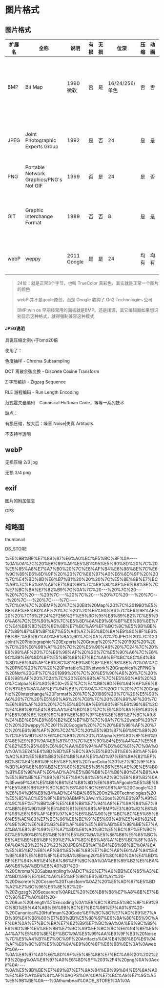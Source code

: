 # 图片格式

## 图片格式

|扩展名|全称                                   |说明       |有损|无损|位深          |压缩|动画|透明            |缺点                        |
|------|---------------------------------------|-----------|----|----|--------------|----|----|----------------|----------------------------|
|BMP   |Bit Map                                |1990微软   |否  |是  |16/24/256/单色|否  |否  |半透明          |不压缩，图片过大.半透明.闭源|
|JPEG  |Joint Photographic Experts Group       |1992       |是  |否  |24            |是  |是  |否              |有损压缩，不支持透明        |
|PNG   |Portable Network Graphics/PNG's Not GIF|1999       |否  |是  |24            |是  |否  |alpha值\(0~255\)|不支持动画                  |
|GIT   |Graphic Interchange Format             |1989       |否  |否  |8             |是  |是  |半透明,一个位   |半透明.有损压缩.8位色深     |
|webP  |weppy                                  |2011 Google|是  |是  |24            |均有|均有|Alpha透明通道   |各大厂商未支持              |

> 24位：就是正常3个字节，也叫 TrueColor 真彩色。其实就是正常一个图片的颜色
> 
> 
> webP:并不是goole原创，而是 Google 收购了 On2 Technologies 公司
> 
> 
> BMP:win os 早期经常用的画板就是BMP。还是闭源，其它编辑器如果想识别显示这种格式，就得强制兼容这种模式

#### JPEG说明

具说压缩比例小于bmp20倍

使用了：

色度抽样 \- Chroma Subsampling

DCT 离散余弦变换 \- Discrete Cosine Transform

Z 字形编排 \- Zigzag Sequence

RLE 游程编码 \- Run Length Encoding

范式霍夫曼编码 \- Canonical Huffman Code，等等一系列技术

缺点：

有损压缩，放大后：噪音 Noise|失真 Artifacts

不支持半透明

## webP

无损压缩 2/3 jpg

无损 3/4 png

## exif

图片的附加信息

GPS

## 缩略图

thumbnail

DS\_STORE

%E5%9B%BE%E7%89%87%E6%A0%BC%E5%BC%8F%0A\-\-\-\-%0A%0A%7C%20%E6%89%A9%E5%B1%95%E5%90%8D%20%7C%20%E5%85%A8%E7%A7%B0%20%7C%E8%AF%B4%E6%98%8E%7C%E6%9C%89%E6%8D%9F%20%20%7C%E6%97%A0%E6%8D%9F%20%20%7C%E4%BD%8D%E6%B7%B1%20%20%20%7C%E5%8E%8B%E7%BC%A9%7C%E5%8A%A8%E7%94%BB%7C%E9%80%8F%E6%98%8E%7C%E7%BC%BA%E7%82%B9%7C%0A%7C%20\-\-\-%20%7C%20\-\-\-%20%7C%20\-\-\-%20%7C\-\-\-%20%7C%20\-\-\-%20%7C%20\-\-\-%20%7C\-\-\-%20%7C\-\-\-%20%7C\-\-\-\-%7C\-\-\-\-%7C%0A%7C%20BMP%20%7C%20Bit%20Map%20%7C%201990%E5%BE%AE%E8%BD%AF%20%7C%20%20%E5%90%A6%7C%E6%98%AF%20%20%7C16%2F24%2F256%2F%E5%8D%95%E8%89%B2%7C%E5%90%A6%7C%E5%90%A6%7C%E5%8D%8A%E9%80%8F%E6%98%8E%7C%E4%B8%8D%E5%8E%8B%E7%BC%A9%EF%BC%8C%E5%9B%BE%E7%89%87%E8%BF%87%E5%A4%A7.%E5%8D%8A%E9%80%8F%E6%98%8E.%E9%97%AD%E6%BA%90%7C%0A%7C%20JPEG%20%7C%20Joint%20Photographic%20Experts%20Group%20%7C%201992%20%20%7C%20%E6%98%AF%20%7C%20%E5%90%A6%20%7C24%7C%20%E6%98%AF%20%7C%E6%98%AF%20%20%7C%E5%90%A6%7C%E6%9C%89%E6%8D%9F%E5%8E%8B%E7%BC%A9%EF%BC%8C%E4%B8%8D%E6%94%AF%E6%8C%81%E9%80%8F%E6%98%8E%7C%0A%7C%20PNG%20%7C%20%20Portable%20Network%20Graphics%2FPNG's%20Not%20GIF%7C%201999%20%7C%20%E5%90%A6%20%7C%20%E6%98%AF%20%7C24%7C%20%E6%98%AF%7C%E5%90%A6%20%20%7Calpha%E5%80%BC\(0~255\)%7C%E4%B8%8D%E6%94%AF%E6%8C%81%E5%8A%A8%E7%94%BB%7C%0A%7C%20GIT%20%7C%20Graphic%20Interchange%20Format%20%7C%201989%20%7C%20%E5%90%A6%20%7C%20%E5%90%A6%20%7C8%7C%20%E6%98%AF%20%7C%E6%98%AF%20%20%7C%E5%8D%8A%E9%80%8F%E6%98%8E%2C%E4%B8%80%E4%B8%AA%E4%BD%8D%7C%E5%8D%8A%E9%80%8F%E6%98%8E.%E6%9C%89%E6%8D%9F%E5%8E%8B%E7%BC%A9.8%E4%BD%8D%E8%89%B2%E6%B7%B1%7C%0A%7C%20webP%20%7C%20%20weppy%7C2011%20Google%20%7C%20%E6%98%AF%20%7C%20%E6%98%AF%20%7C24%7C%20%E5%9D%87%E6%9C%89%20%7C%E5%9D%87%E6%9C%89%20%20%7CAlpha%E9%80%8F%E6%98%8E%E9%80%9A%E9%81%93%7C%E5%90%84%E5%A4%A7%E5%8E%82%E5%95%86%E6%9C%AA%E6%94%AF%E6%8C%81%7C%0A%0A%0A%3E24%E4%BD%8D%EF%BC%9A%E5%B0%B1%E6%98%AF%E6%AD%A3%E5%B8%B83%E4%B8%AA%E5%AD%97%E8%8A%82%EF%BC%8C%E4%B9%9F%E5%8F%AB%20TrueColor%20%E7%9C%9F%E5%BD%A9%E8%89%B2%E3%80%82%E5%85%B6%E5%AE%9E%E5%B0%B1%E6%98%AF%E6%AD%A3%E5%B8%B8%E4%B8%80%E4%B8%AA%E5%9B%BE%E7%89%87%E7%9A%84%E9%A2%9C%E8%89%B2%0A%3EwebP%3A%E5%B9%B6%E4%B8%8D%E6%98%AFgoole%E5%8E%9F%E5%88%9B%EF%BC%8C%E8%80%8C%E6%98%AF%20Google%20%E6%94%B6%E8%B4%AD%E4%BA%86%20On2%20Technologies%20%E5%85%AC%E5%8F%B8%0ABMP%3Awin%20os%20%E6%97%A9%E6%9C%9F%E7%BB%8F%E5%B8%B8%E7%94%A8%E7%9A%84%E7%94%BB%E6%9D%BF%E5%B0%B1%E6%98%AFBMP%E3%80%82%E8%BF%98%E6%98%AF%E9%97%AD%E6%BA%90%EF%BC%8C%E5%85%B6%E5%AE%83%E7%BC%96%E8%BE%91%E5%99%A8%E5%A6%82%E6%9E%9C%E6%83%B3%E8%AF%86%E5%88%AB%E6%98%BE%E7%A4%BA%E8%BF%99%E7%A7%8D%E6%A0%BC%E5%BC%8F%EF%BC%8C%E5%B0%B1%E5%BE%97%E5%BC%BA%E5%88%B6%E5%85%BC%E5%AE%B9%E8%BF%99%E7%A7%8D%E6%A8%A1%E5%BC%8F%0A%0A%0A%23%23%23%23%20JPEG%E8%AF%B4%E6%98%8E%0A%0A%E5%85%B7%E8%AF%B4%E5%8E%8B%E7%BC%A9%E6%AF%94%E4%BE%8B%E5%B0%8F%E4%BA%8Ebmp20%E5%80%8D%0A%E4%BD%BF%E7%94%A8%E4%BA%86%EF%BC%9A%0A%E8%89%B2%E5%BA%A6%E6%8A%BD%E6%A0%B7%20\-%20Chroma%20Subsampling%0ADCT%20%E7%A6%BB%E6%95%A3%E4%BD%99%E5%BC%A6%E5%8F%98%E6%8D%A2%20\-%20Discrete%20Cosine%20Transform%0AZ%20%E5%AD%97%E5%BD%A2%E7%BC%96%E6%8E%92%20\-%20Zigzag%20Sequence%0ARLE%20%E6%B8%B8%E7%A8%8B%E7%BC%96%E7%A0%81%20\-%20Run%20Length%20Encoding%0A%E8%8C%83%E5%BC%8F%E9%9C%8D%E5%A4%AB%E6%9B%BC%E7%BC%96%E7%A0%81%20\-%20Canonical%20Huffman%20Code%EF%BC%8C%E7%AD%89%E7%AD%89%E4%B8%80%E7%B3%BB%E5%88%97%E6%8A%80%E6%9C%AF%0A%0A%E7%BC%BA%E7%82%B9%EF%BC%9A%0A%E6%9C%89%E6%8D%9F%E5%8E%8B%E7%BC%A9%EF%BC%8C%E6%94%BE%E5%A4%A7%E5%90%8E%EF%BC%9A%E5%99%AA%E9%9F%B3%20Noise%7C%E5%A4%B1%E7%9C%9F%20Artifacts%0A%E4%B8%8D%E6%94%AF%E6%8C%81%E5%8D%8A%E9%80%8F%E6%98%8E%0A%0AwebP%0A\-\-\-%0A%E6%97%A0%E6%8D%9F%E5%8E%8B%E7%BC%A9%20%202%2F3%20jpg%0A%E6%97%A0%E6%8D%9F%203%2F4%20png%0A%0Aexif%0A\-\-\-\-%0A%E5%9B%BE%E7%89%87%E7%9A%84%E9%99%84%E5%8A%A0%E4%BF%A1%E6%81%AF%0AGPS%0A%0A%E7%BC%A9%E7%95%A5%E5%9B%BE%0A\-\-\-%0Athumbnail%0ADS\_STORE%0A%0A
